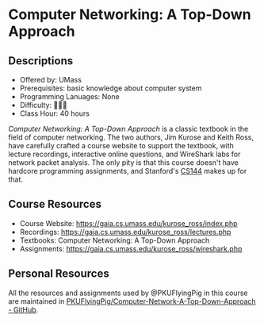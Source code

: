 # Computer Networking: A Top-Down Approach

## Descriptions

- Offered by: UMass
- Prerequisites: basic knowledge about computer system
- Programming Lanuages: None
- Difficulty: 🌟🌟🌟
- Class Hour: 40 hours

*Computer Networking: A Top-Down Approach* is a classic textbook in the field of computer networking. The two authors, Jim Kurose and Keith Ross, have carefully crafted a course website to support the textbook, with lecture recordings, interactive online questions, and WireShark labs for network packet analysis. The only pity is that this course doesn't have hardcore programming assignments, and Stanford's [CS144](./CS144.en.md) makes up for that.

## Course Resources

- Course Website: <https://gaia.cs.umass.edu/kurose_ross/index.php>
- Recordings: <https://gaia.cs.umass.edu/kurose_ross/lectures.php>
- Textbooks: Computer Networking: A Top-Down Approach
- Assignments: <https://gaia.cs.umass.edu/kurose_ross/wireshark.php>

## Personal Resources

All the resources and assignments used by @PKUFlyingPig in this course are maintained in [PKUFlyingPig/Computer-Network-A-Top-Down-Approach - GitHub](https://github.com/PKUFlyingPig/Computer-Network-A-Top-Down-Approach).
